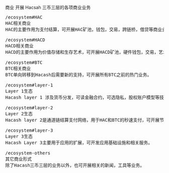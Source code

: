 商业
开展 Hacsah 三币三层的各项商业业务



<pre class="nav">
/ecosystem#HAC
HAC相关商业
HAC的主要作用为支付结算，可开展HAC矿池，钱包，交易，跨链桥，借贷等商业业务。

/ecosystem#HACD
HACD相关商业
HACD的主要作用为价值存储和生存艺术，可开展HACD矿池，硬件钱包，交易，艺术品拍卖等业务。

/ecosystem#BTC
BTC相关商业
BTC单向转移到Hacash后需要新的支持，可开展所有BTC之前的热门业务。

/ecosystem#layer-1
Layer 1生态
Hacash layer 1 涉及货币分发，可读金融合约，可选隐私，股权账户模型等技术，可根据其技术开展相应业务。

/ecosystem#layer-2
Layer 2生态
Hacash layer 2是通道链结算支付网络，用于HAC和BTC的秒速支付，可开展节点和钱包等业务。

/ecosystem#layer-3
Layer 3生态
Hacash Layer 3主要用于应用的扩展，可开发应用基础设施和相关服务。 

/ecosystem-others
其它商业形式
除了Hacash三币三层的业务以外，也可开展相关的新闻，工具等业务。
</pre>
